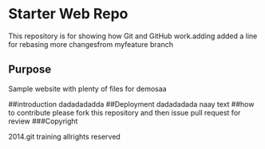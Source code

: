 # Starter Web Repo

This repository is for showing how Git and GitHub work.adding 
added a line for rebasing
more changesfrom myfeature branch
## Purpose

Sample website with plenty of files for demosaa

##introduction
dadadadadda
##Deployment
dadadadada naay text
##how to contribute
please fork this repository and then issue pull request for review
###Copyright

2014.git training allrights reserved